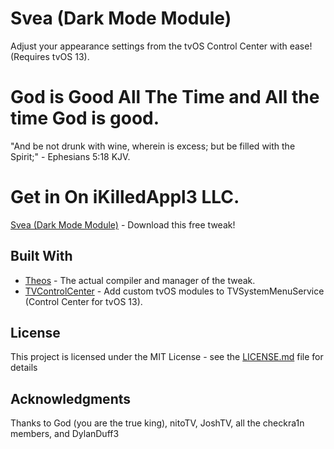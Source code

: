 # Svea (Dark Mode Module)
Adjust your appearance settings from the tvOS Control Center with ease! (Requires tvOS 13).

# God is Good All The Time and All the time God is good.
"And be not drunk with wine, wherein is excess; but be filled with the Spirit;" - Ephesians 5:18 KJV.

# Get in On iKilledAppl3 LLC.

[Svea (Dark Mode Module)](https://toxicappl3.github.io/tvrepo/) - Download this free tweak!

## Built With

* [Theos](https://github.com/theos/theos) - The actual compiler and manager of the tweak.
* [TVControlCenter](https://github.com/lechium/TVControlCenter/) - Add custom tvOS modules to TVSystemMenuService (Control Center for tvOS 13).

## License

This project is licensed under the MIT License - see the [LICENSE.md](LICENSE.md) file for details

## Acknowledgments

 Thanks to God (you are the true king), nitoTV, JoshTV, all the checkra1n members, and DylanDuff3 

